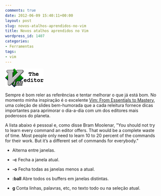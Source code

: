 ```yaml
---
comments: true
date: 2012-06-09 15:40:11+00:00
layout: post
slug: novos-atalhos-aprendidos-no-vim
title: Novos atalhos aprendidos no Vim
wordpress_id: 1407
categories:
- Ferramentas
tags:
- vim
---
```


[![](/images/Vim_Tips_Wiki.png)](/images/Vim_Tips_Wiki.png)

Sempre é bom reler as referências e tentar melhorar o que já está bom. No momento minha inspiração é o excelente [Vim: From Essentials to Mastery](http://www.infoq.com/presentations/Vim-From-Essentials-to-Mastery), uma coleção de slides bem-humorada que a cada releitura fornece dicas importantes para aprimorar o dia-a-dia com um dos editores mais poderosos do planeta.

A lista abaixo é pessoal e, como disse Bram Moolenar, "You should not try to learn every command an editor offers. That would be a complete waste of time. Most people only need to learn 10 to 20 percent of the commands for their work. But it’s a different set of commands for everybody."



	
  * **<C-W><C-W>** Alterna entre janelas.

	
  * **<C-W>-c** Fecha a janela atual.

	
  * **<C-W>-o** Fecha todas as janelas menos a atual.

	
  * **:ball** Abre todos os buffers em janelas distintas.

	
  * **g <C-G>** Conta linhas, palavras, etc, no texto todo ou na seleção atual.


